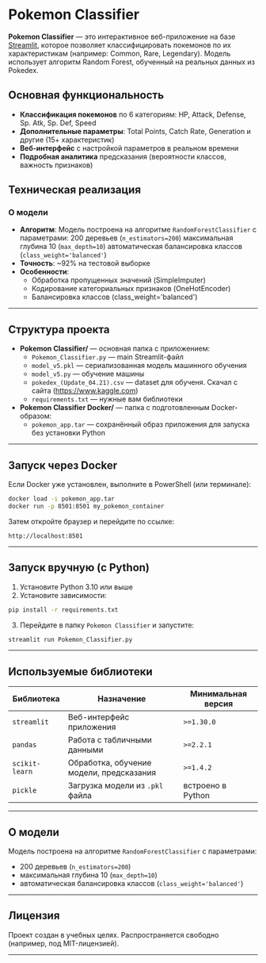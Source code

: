 
# Pokemon Classifier

**Pokemon Classifier** — это интерактивное веб-приложение на базе [Streamlit](https://streamlit.io/), которое позволяет классифицировать покемонов по их характеристикам (например: Common, Rare, Legendary). Модель использует алгоритм Random Forest, обученный на реальных данных из Pokedex.

## Основная функциональность

- **Классификация покемонов** по 6 категориям: HP, Attack, Defense, Sp. Atk, Sp. Def, Speed
- **Дополнительные параметры**: Total Points, Catch Rate, Generation и другие (15+ характеристик)
- **Веб-интерфейс** с настройкой параметров в реальном времени
- **Подробная аналитика** предсказания (вероятности классов, важность признаков)

## Техническая реализация

### О модели
- **Алгоритм**: Модель построена на алгоритме `RandomForestClassifier` с параметрами:
                200 деревьев (`n_estimators=200`)
                максимальная глубина 10 (`max_depth=10`)
                автоматическая балансировка классов (`class_weight='balanced'`)
- **Точность**: ~92% на тестовой выборке
- **Особенности**:
  - Обработка пропущенных значений (SimpleImputer)
  - Кодирование категориальных признаков (OneHotEncoder)
  - Балансировка классов (class_weight='balanced')
---

## Структура проекта

- **Pokemon Classifier/** — основная папка с приложением:
  - `Pokemon_Classifier.py` — main Streamlit-файл
  - `model_v5.pkl` — сериализованная модель машинного обучения
  - `model_v5.py` — обучение машины
  - `pokedex_(Update_04.21).csv` — dataset для обученя. Скачал с сайта (https://www.kaggle.com)
  - `requirements.txt` — нужные вам библиотеки
- **Pokemon Classifier Docker/** — папка с подготовленным Docker-образом:
  - `pokemon_app.tar` — сохранённый образ приложения для запуска без установки Python

---

## Запуск через Docker

Если Docker уже установлен, выполните в PowerShell (или терминале):

```bash
docker load -i pokemon_app.tar
docker run -p 8501:8501 my_pokemon_container
```

Затем откройте браузер и перейдите по ссылке:

```
http://localhost:8501
```

---

## Запуск вручную (с Python)

1. Установите Python 3.10 или выше
2. Установите зависимости:

```bash
pip install -r requirements.txt
```

3. Перейдите в папку `Pokemon Classifier` и запустите:

```bash
streamlit run Pokemon_Classifier.py
```

---

## Используемые библиотеки

| Библиотека      | Назначение                                  | Минимальная версия |
|-----------------|----------------------------------------------|---------------------|
| `streamlit`     | Веб-интерфейс приложения                    | `>=1.30.0`          |
| `pandas`        | Работа с табличными данными                | `>=2.2.1`           |
| `scikit-learn`  | Обработка, обучение модели, предсказания   | `>=1.4.2`           |
| `pickle`        | Загрузка модели из `.pkl` файла            | встроено в Python   |

---

## О модели

Модель построена на алгоритме `RandomForestClassifier` с параметрами:
- 200 деревьев (`n_estimators=200`)
- максимальная глубина 10 (`max_depth=10`)
- автоматическая балансировка классов (`class_weight='balanced'`)

---

## Лицензия

Проект создан в учебных целях. Распространяется свободно (например, под MIT-лицензией).

---
